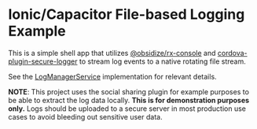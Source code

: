 # Ionic/Capacitor File-based Logging Example

This is a simple shell app that utilizes 
[@obsidize/rx-console](https://github.com/jospete/obsidize-rx-console)
and [cordova-plugin-secure-logger](https://github.com/jospete/cordova-plugin-secure-logger)
to stream log events to a native rotating file stream.

See the [LogManagerService](https://github.com/jospete/ionic-native-file-logging-example/blob/master/src/app/services/log-manager.service.ts)
implementation for relevant details.

**NOTE**: This project uses the social sharing plugin for example purposes to be able to extract
the log data locally. **This is for demonstration purposes only.** Logs should be uploaded
to a secure server in most production use cases to avoid bleeding out sensitive user data.
